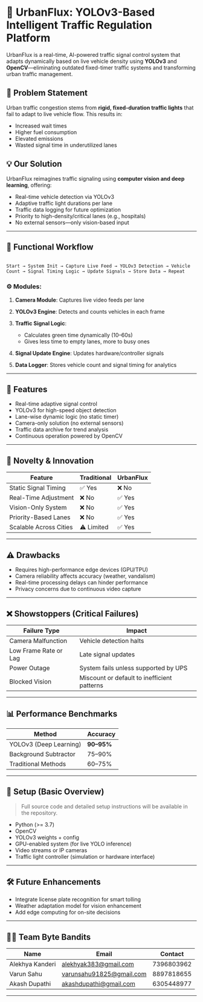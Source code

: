 
# 🚦 UrbanFlux: YOLOv3-Based Intelligent Traffic Regulation Platform

UrbanFlux is a real-time, AI-powered traffic signal control system that adapts dynamically based on live vehicle density using **YOLOv3** and **OpenCV**—eliminating outdated fixed-timer traffic systems and transforming urban traffic management.

## 📌 Problem Statement

Urban traffic congestion stems from **rigid, fixed-duration traffic lights** that fail to adapt to live vehicle flow. This results in:

* Increased wait times
* Higher fuel consumption
* Elevated emissions
* Wasted signal time in underutilized lanes

## 💡 Our Solution

UrbanFlux reimagines traffic signaling using **computer vision and deep learning**, offering:

* Real-time vehicle detection via YOLOv3
* Adaptive traffic light durations per lane
* Traffic data logging for future optimization
* Priority to high-density/critical lanes (e.g., hospitals)
* No external sensors—only vision-based input

---

## 🔧 Functional Workflow

```plaintext

Start → System Init → Capture Live Feed → YOLOv3 Detection → Vehicle Count → Signal Timing Logic → Update Signals → Store Data → Repeat

```

### ⚙️ Modules:

1. **Camera Module**: Captures live video feeds per lane
2. **YOLOv3 Engine**: Detects and counts vehicles in each frame
3. **Traffic Signal Logic**:

   * Calculates green time dynamically (10–60s)
   * Gives less time to empty lanes, more to busy ones
4. **Signal Update Engine**: Updates hardware/controller signals
5. **Data Logger**: Stores vehicle count and signal timing for analytics

---

## 🚀 Features

* Real-time adaptive signal control
* YOLOv3 for high-speed object detection
* Lane-wise dynamic logic (no static timer)
* Camera-only solution (no external sensors)
* Traffic data archive for trend analysis
* Continuous operation powered by OpenCV

---

## 🧪 Novelty & Innovation

| Feature                | Traditional | UrbanFlux |
| ---------------------- | ----------- | --------- |
| Static Signal Timing   | ✅ Yes       | ❌ No      |
| Real-Time Adjustment   | ❌ No        | ✅ Yes     |
| Vision-Only System     | ❌ No        | ✅ Yes     |
| Priority-Based Lanes   | ❌ No        | ✅ Yes     |
| Scalable Across Cities | ⚠️ Limited  | ✅ Yes     |

---

## ⚠️ Drawbacks

* Requires high-performance edge devices (GPU/TPU)
* Camera reliability affects accuracy (weather, vandalism)
* Real-time processing delays can hinder performance
* Privacy concerns due to continuous video capture

---

## ❌ Showstoppers (Critical Failures)

| Failure Type          | Impact                                      |
| --------------------- | ------------------------------------------- |
| Camera Malfunction    | Vehicle detection halts                     |
| Low Frame Rate or Lag | Late signal updates                         |
| Power Outage          | System fails unless supported by UPS        |
| Blocked Vision        | Miscount or default to inefficient patterns |

---

## 📊 Performance Benchmarks

| Method                 | Accuracy   |
| ---------------------- | ---------- |
| YOLOv3 (Deep Learning) | **90–95%** |
| Background Subtractor  | 75–90%     |
| Traditional Methods    | 60–75%     |

---

## 📌 Setup (Basic Overview)

> Full source code and detailed setup instructions will be available in the repository.

* Python (>= 3.7)
* OpenCV
* YOLOv3 weights + config
* GPU-enabled system (for live YOLO inference)
* Video streams or IP cameras
* Traffic light controller (simulation or hardware interface)

---

## 🛠️ Future Enhancements

* Integrate license plate recognition for smart tolling
* Weather adaptation model for vision enhancement
* Add edge computing for on-site decisions

---

## 👨‍💻 Team Byte Bandits

| Name            | Email                                                       | Contact    |
| --------------- | ----------------------------------------------------------- | ---------- |
| Alekhya Kanderi | [alekhyak383@gmail.com](mailto:alekhyak383@gmail.com)       | 7396803962 |
| Varun Sahu      | [varunsahu91825@gmail.com](mailto:varunsahu91825@gmail.com) | 8897818655 |
| Akash Dupathi   | [akashdupathi@gmail.com](mailto:akashdupathi@gmail.com)     | 6305448977 |

---
